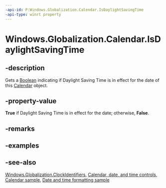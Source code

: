 ```yaml
---
-api-id: P:Windows.Globalization.Calendar.IsDaylightSavingTime
-api-type: winrt property
---
```


<!-- Property syntax
public bool IsDaylightSavingTime { get; }
-->

# Windows.Globalization.Calendar.IsDaylightSavingTime

## -description

Gets a [Boolean](https://docs.microsoft.com/dotnet/api/system.boolean?redirectedfrom=MSDN) indicating if Daylight Saving Time is in effect for the date of this [Calendar](calendar.md) object.

## -property-value

**True** if Daylight Saving Time is in effect for the date; otherwise, **False**.

## -remarks

## -examples

## -see-also

[Windows.Globalization.ClockIdentifiers](clockidentifiers.md), [Calendar, date, and time controls](/windows/uwp/design/controls-and-patterns/date-and-time), [Calendar sample](https://github.com/Microsoft/Windows-universal-samples/tree/master/Samples/Calendar), [Date and time formatting sample](https://github.com/microsoft/Windows-universal-samples/tree/master/Samples/DateTimeFormatting)
